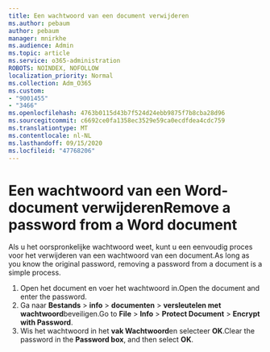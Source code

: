```yaml
---
title: Een wachtwoord van een document verwijderen
ms.author: pebaum
author: pebaum
manager: mnirkhe
ms.audience: Admin
ms.topic: article
ms.service: o365-administration
ROBOTS: NOINDEX, NOFOLLOW
localization_priority: Normal
ms.collection: Adm_O365
ms.custom:
- "9001455"
- "3466"
ms.openlocfilehash: 4763b0115d43b7f524d24ebb9875f7b8cba28d96
ms.sourcegitcommit: c6692ce0fa1358ec3529e59ca0ecdfdea4cdc759
ms.translationtype: MT
ms.contentlocale: nl-NL
ms.lasthandoff: 09/15/2020
ms.locfileid: "47768206"
---
```

# <a name="remove-a-password-from-a-word-document"></a><span data-ttu-id="eca94-102">Een wachtwoord van een Word-document verwijderen</span><span class="sxs-lookup"><span data-stu-id="eca94-102">Remove a password from a Word document</span></span>

<span data-ttu-id="eca94-103">Als u het oorspronkelijke wachtwoord weet, kunt u een eenvoudig proces voor het verwijderen van een wachtwoord van een document.</span><span class="sxs-lookup"><span data-stu-id="eca94-103">As long as you know the original password, removing a password from a document is a simple process.</span></span>

1. <span data-ttu-id="eca94-104">Open het document en voer het wachtwoord in.</span><span class="sxs-lookup"><span data-stu-id="eca94-104">Open the document and enter the password.</span></span>
2. <span data-ttu-id="eca94-105">Ga naar **Bestands**  >  **info**  >  **documenten**  >  **versleutelen met wachtwoord**beveiligen.</span><span class="sxs-lookup"><span data-stu-id="eca94-105">Go to **File** > **Info** > **Protect Document** > **Encrypt with Password**.</span></span>
3. <span data-ttu-id="eca94-106">Wis het wachtwoord in het **vak Wachtwoord**en selecteer **OK**.</span><span class="sxs-lookup"><span data-stu-id="eca94-106">Clear the password in the **Password box**, and then select **OK**.</span></span>